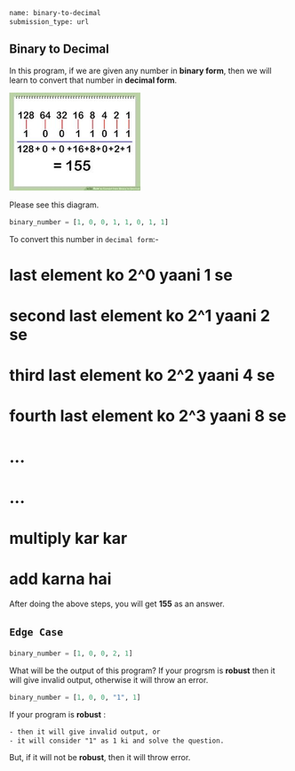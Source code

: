 ```ngMeta
name: binary-to-decimal
submission_type: url
```

## Binary to Decimal

In this program, if we are given any number in **binary form**, then we will learn to convert that number in **decimal form**.

![binary](../assets/binary.jpg)

Please see this diagram.

```python
binary_number = [1, 0, 0, 1, 1, 0, 1, 1]
```

To convert this number in `decimal form`:-


# last element ko 2^0 yaani 1 se
# second last element ko 2^1 yaani 2 se
# third last element ko 2^2 yaani 4 se
# fourth last element ko 2^3 yaani 8 se
# ...
# ...
# 
# multiply kar kar
# add karna hai

After doing the above steps, you will get **155** as an answer.

## `Edge Case`
```python
binary_number = [1, 0, 0, 2, 1]
```

What will be the output of this program? If your progrsm is **robust** then it will give invalid output, otherwise it will throw an error.

```python
binary_number = [1, 0, 0, "1", 1]
```

If your program is **robust** :

    - then it will give invalid output, or
    - it will consider "1" as 1 ki and solve the question.

But, if it will not be **robust**, then it will throw error.